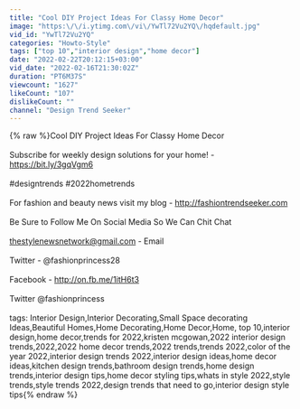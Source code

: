 ```yaml
---
title: "Cool DIY Project Ideas For Classy Home Decor"
image: "https:\/\/i.ytimg.com\/vi\/YwTl72Vu2YQ\/hqdefault.jpg"
vid_id: "YwTl72Vu2YQ"
categories: "Howto-Style"
tags: ["top 10","interior design","home decor"]
date: "2022-02-22T20:12:15+03:00"
vid_date: "2022-02-16T21:30:02Z"
duration: "PT6M37S"
viewcount: "1627"
likeCount: "107"
dislikeCount: ""
channel: "Design Trend Seeker"
---
```

{% raw %}Cool DIY Project Ideas For Classy Home Decor <br /><br />Subscribe for weekly design solutions for your home! - <a rel="nofollow" target="blank" href="https://bit.ly/3gqVgm6">https://bit.ly/3gqVgm6</a><br /><br />#designtrends #2022hometrends <br /><br />For fashion and beauty news visit my blog - <a rel="nofollow" target="blank" href="http://fashiontrendseeker.com">http://fashiontrendseeker.com</a><br /><br />Be Sure to Follow Me On Social Media So We Can Chit Chat<br /><br />thestylenewsnetwork@gmail.com - Email<br /><br />Twitter - @fashionprincess28<br /><br />Facebook - <a rel="nofollow" target="blank" href="http://on.fb.me/1itH6t3">http://on.fb.me/1itH6t3</a><br /><br />Twitter @fashionprincess<br /><br />tags: Interior Design,Interior Decorating,Small Space decorating Ideas,Beautiful Homes,Home Decorating,Home Decor,Home, top 10,interior design,home decor,trends for 2022,kristen mcgowan,2022 interior design trends,2022,2022 home decor trends,2022 trends,trends 2022,color of the year 2022,interior design trends 2022,interior design ideas,home decor ideas,kitchen design trends,bathroom design trends,home design trends,interior design tips,home decor styling tips,whats in style 2022,style trends,style trends 2022,design trends that need to go,interior design style tips{% endraw %}
